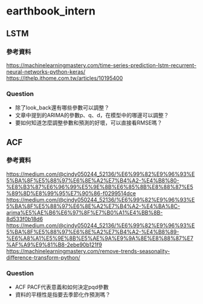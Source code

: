 # earthbook_intern
## LSTM
### 參考資料
https://machinelearningmastery.com/time-series-prediction-lstm-recurrent-neural-networks-python-keras/
https://ithelp.ithome.com.tw/articles/10195400
### Question
- 除了look_back還有哪些參數可以調整？
- 文章中提到的ARIMA的參數p、q、d，在模型中的哪邊可以調整？
- 要如何知道怎麼調整參數和預測的好壞，可以直接看RMSE嗎？
## ACF
### 參考資料
https://medium.com/@cindy050244_52136/%E6%99%82%E9%96%93%E5%BA%8F%E5%88%97%E6%8E%A2%E7%B4%A2-%E4%B8%80-%E8%B3%87%E6%96%99%E5%9E%8B%E6%85%8B%E8%88%87%E5%89%8D%E8%99%95%E7%90%86-f0299514dce
https://medium.com/@cindy050244_52136/%E6%99%82%E9%96%93%E5%BA%8F%E5%88%97%E6%8E%A2%E7%B4%A2-%E4%BA%8C-arima%E5%AE%B6%E6%97%8F%E7%B0%A1%E4%BB%8B-8d533f0b18d6
https://medium.com/@cindy050244_52136/%E6%99%82%E9%96%93%E5%BA%8F%E5%88%97%E6%8E%A2%E7%B4%A2-%E4%B8%89-%E6%A8%A1%E5%9E%8B%E5%AE%9A%E9%9A%8E%E8%88%87%E7%AF%A9%E9%81%B8-2ebe90b121f9
https://machinelearningmastery.com/remove-trends-seasonality-difference-transform-python/
### Question
- ACF PACF代表意義和如何決定pqd參數
- 資料的平穩性是指要去季節化作預測嗎？
